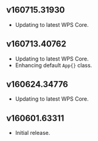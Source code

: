 ## v160715.31930

- Updating to latest WPS Core.

## v160713.40762

- Updating to latest WPS Core.
- Enhancing default `App{}` class.

## v160624.34776

- Updating to latest WPS Core.

## v160601.63311

- Initial release.
